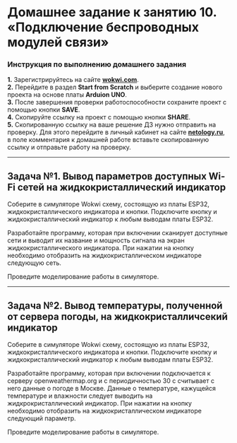 # Домашнее задание к занятию 10. «‎Подключение беспроводных модулей связи»
### Инструкция по выполнению домашнего задания
**1.** Зарегистрируйтесь на сайте **[wokwi.com](https://wokwi.com/)**.<br>
**2.** Перейдите в раздел **Start from Scratch** и выберите создание нового проекта на основе платы **Arduion UNO**.<br>
**3.** После завершения проверки работоспособности сохраните проект с помощью кнопки **SAVE**.<br>
**4.** Скопируйте ссылку на проект с помощью кнопки **SHARE**.<br>
**5.** Скопированную ссылку на ваше решение ДЗ нужно отправить на проверку. Для этого перейдите в личный кабинет на сайте **[netology.ru](https://netology.ru/)**, в поле комментария к домашней работе вставьте скопированную ссылку и отправьте работу на проверку.

------------

## Задача №1. Вывод параметров доступных Wi-Fi сетей на жидкокристаллический индикатор

Соберите в симуляторе Wokwi схему, состоящую из платы ESP32, жидкокристаллического индикатора и кнопки. Подключите кнопку и жидкокристаллический индикатор к любым выводам платы ESP32.<br>

Разработайте программу, которая при включении сканирует доступные сети и выводит их название и мощность сигнала на экран жидкокристаллического индикатора. При нажатии на кнопку необходимо отобразить на жидкокристаллическом индикаторе следующую сеть.<br>

Проведите моделирование работы в симуляторе.<br>

------------

## Задача №2. Вывод температуры, полученной от сервера погоды, на жидкокристалличсекий индикатор

Соберите в симуляторе Wokwi схему, состоящую из платы ESP32, жидкокристаллического индикатора и кнопки. Подключите кнопку и жидкокристаллический индикатор к любым выводам платы ESP32.<br>

Разработайте программу, которая при включении подключается к серверу openweathermap.org и с периодичностью 30 с считывает с него данные о погоде в Москве. Данные о температуре, кажущейся температуре и влажности следует выводить на жидкрокристаллический индикатор. При нажатии на кнопку необходимо отобразить на жидкокристаллическом индикаторе следующий параметр.<br>

Проведите моделирование работы в симуляторе.<br>
